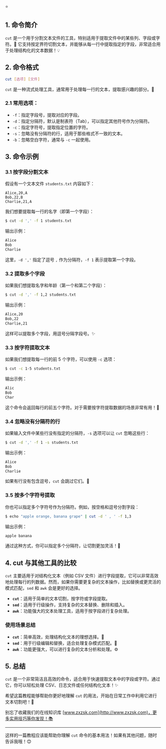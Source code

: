 ⭐

## 1. 命令简介

`cut` 是一个用于分割文本文件的工具，特别适用于提取文件中的某些列、字段或字符。🔪 它支持按定界符切割文本，并能够从每一行中提取指定的字段，非常适合用于处理结构化的文本数据！💡

## 2. 命令格式

```bash
cut [选项] [文件]
```

`cut` 是一种流式处理工具，通常用于处理每一行的文本，提取感兴趣的部分。🚀

### 2.1 **常用选项**：

- `-f`：指定字段号，提取对应的字段。
- `-d`：指定分隔符，默认是制表符（Tab），可以指定其他符号作为分隔符。
- `-c`：指定字符号，提取指定位置的字符。
- `-s`：忽略没有分隔符的行，适用于那些格式不一致的文本。
- `-b`：忽略空白字符，通常与 `-c` 一起使用。

## 3. 命令示例

### 3.1 **按字段分割文本**

假设有一个文本文件 `students.txt` 内容如下：

```text
Alice,20,A
Bob,22,B
Charlie,21,A
```

我们想要提取每一行的名字（即第一个字段）：

```bash
$ cut -d ',' -f 1 students.txt
```

输出示例：

```bash
Alice
Bob
Charlie
```

这里，`-d ','` 指定了逗号 `,` 作为分隔符，`-f 1` 表示提取第一个字段。

### 3.2 **提取多个字段**

如果我们想提取名字和年龄（第一个和第二个字段）：

```bash
$ cut -d ',' -f 1,2 students.txt
```

输出示例：

```bash
Alice,20
Bob,22
Charlie,21
```

这样可以提取多个字段，用逗号分隔字段号。✨

### 3.3 **按字符提取文本**

如果我们想提取每一行的前 5 个字符，可以使用 `-c` 选项：

```bash
$ cut -c 1-5 students.txt
```

输出示例：

```bash
Alic
Bob
Char
```

这个命令会返回每行的前五个字符。对于需要按字符提取数据的场景非常有用！🎯

### 3.4 **忽略没有分隔符的行**

如果输入文件中某些行没有指定的分隔符，`-s` 选项可以让 `cut` 忽略这些行：

```bash
$ cut -d ',' -f 1 -s students.txt
```

输出示例：

```bash
Alice
Bob
Charlie
```

如果有行没有包含逗号，`cut` 会跳过它们。🛑

### 3.5 **按多个字符号提取**

你也可以指定多个字符号作为分隔符。例如，按空格和逗号分割字段：

```bash
$ echo "apple orange, banana grape" | cut -d ' , ' -f 1,3
```

输出示例：

```bash
apple banana
```

通过这种方式，你可以指定多个分隔符，让切割更加灵活！💬

## 4. cut 与其他工具的比较

`cut` 主要适用于对结构化文本（例如 CSV 文件）进行字段提取，它可以非常高效地处理每行的列数据。然而，如果你需要更复杂的文本操作，比如替换或更灵活的模式匹配，`sed` 和 `awk` 会是更好的选择。

- **`cut`**：适用于简单的文本切割，按字符或字段提取。
- **`sed`**：适用于行级操作，支持复杂的文本替换、删除和插入。
- **`awk`**：功能强大的文本处理工具，适用于按字段进行复杂处理。

### 使用场景总结

- **`cut`**：简单高效，处理结构化文本的理想选择。🧩
- **`sed`**：用于行级编辑和替换，适合处理复杂模式匹配。🔧
- **`awk`**：功能更强大，可以进行复杂的文本分析和处理。⚙️

## 5. 总结

`cut` 是一个非常简洁且高效的命令，适合用于快速提取文本中的字段或字符。通过它，你可以轻松处理 CSV、日志文件或任何结构化文本！✨

希望这篇教程能够帮助你更好地理解 `cut` 的用法，开始在日常工作中利用它进行文本切割吧！📂

别忘了收藏我们的在线知识库 [www.zxzsk.com](http://www.zxzsk.com)，更多实用技巧等你发现！📚

---

这样的一篇教程应该能帮助你理解 `cut` 命令的基本用法！如果有其他问题，随时告诉我哦！😊